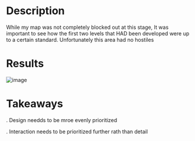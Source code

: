 # Description

While my map was not completely blocked out at this stage, It was important to see how the first two levels that HAD been developed were up to a certain standard. Unfortunately this area had no hostiles

# Results

![image](https://github.com/user-attachments/assets/6533cf5c-d66e-4cc2-8623-a776afaa9b5c)

# Takeaways

. Design needds to be mroe evenly prioritized

. Interaction needs to be prioritized further rath than detail
